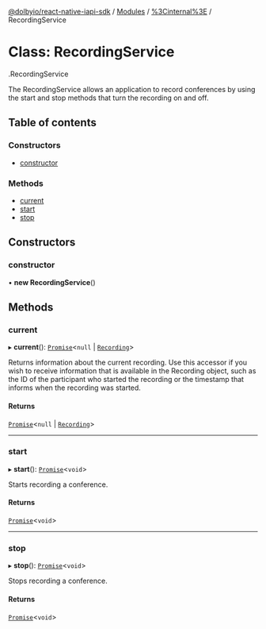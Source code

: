 [@dolbyio/react-native-iapi-sdk](../README.md) / [Modules](../modules.md) / [%3Cinternal%3E](../modules/_internal_.md) / RecordingService

# Class: RecordingService

[<internal>](../modules/_internal_.md).RecordingService

The RecordingService allows an application to record conferences by using the start and stop methods that turn
the recording on and off.

## Table of contents

### Constructors

- [constructor](_internal_.RecordingService.md#constructor)

### Methods

- [current](_internal_.RecordingService.md#current)
- [start](_internal_.RecordingService.md#start)
- [stop](_internal_.RecordingService.md#stop)

## Constructors

### constructor

• **new RecordingService**()

## Methods

### current

▸ **current**(): [`Promise`](../modules/_internal_.md#promise)<``null`` \| [`Recording`](../interfaces/_internal_.Recording.md)\>

Returns information about the current recording. Use this accessor if you wish to receive information that is
available in the Recording object, such as the ID of the participant who started the recording or the timestamp
that informs when the recording was started.

#### Returns

[`Promise`](../modules/_internal_.md#promise)<``null`` \| [`Recording`](../interfaces/_internal_.Recording.md)\>

___

### start

▸ **start**(): [`Promise`](../modules/_internal_.md#promise)<`void`\>

Starts recording a conference.

#### Returns

[`Promise`](../modules/_internal_.md#promise)<`void`\>

___

### stop

▸ **stop**(): [`Promise`](../modules/_internal_.md#promise)<`void`\>

Stops recording a conference.

#### Returns

[`Promise`](../modules/_internal_.md#promise)<`void`\>
